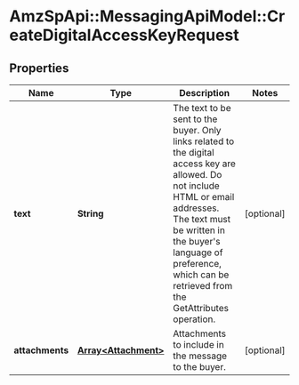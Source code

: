 # AmzSpApi::MessagingApiModel::CreateDigitalAccessKeyRequest

## Properties
Name | Type | Description | Notes
------------ | ------------- | ------------- | -------------
**text** | **String** | The text to be sent to the buyer. Only links related to the digital access key are allowed. Do not include HTML or email addresses. The text must be written in the buyer&#39;s language of preference, which can be retrieved from the GetAttributes operation. | [optional] 
**attachments** | [**Array&lt;Attachment&gt;**](Attachment.md) | Attachments to include in the message to the buyer. | [optional] 


